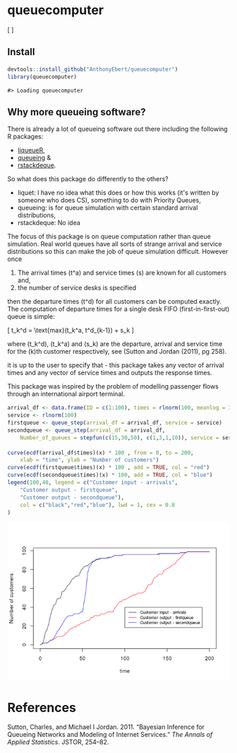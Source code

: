 
<!-- README.md is generated from README.Rmd. Please edit that file -->
queuecomputer
=============

\[ \]

Install
-------

``` r
devtools::install_github("AnthonyEbert/queuecomputer")
library(queuecomputer)
```

    #> Loading queuecomputer

Why more queueing software?
---------------------------

There is already a lot of queueing software out there including the following R packages:

-   [liqueueR](https://cran.r-project.org/web/packages/liqueueR/index.html),
-   [queueing](https://cran.r-project.org/web/packages/queueing/index.html) &
-   [rstackdeque](https://cran.r-project.org/web/packages/rstackdeque/index.html).

So what does this package do differently to the others?

-   liquet: I have no idea what this does or how this works (it's written by someone who does CS), something to do with Priority Queues,
-   queueing: is for queue simulation with certain standard arrival distributions,
-   rstackdeque: No idea

The focus of this package is on queue computation rather than queue simulation. Real world queues have all sorts of strange arrival and service distributions so this can make the job of queue simulation difficult. However once

1.  The arrival times \(t^a\) and service times \(s\) are known for all customers and,
2.  the number of service desks is specified

then the departure times \(t^d\) for all customers can be computed exactly. The computation of departure times for a single desk FIFO (first-in-first-out) queue is simple:

\[ t_k^d = \text{max}(t_k^a, t^d_{k-1}) + s_k \]

where \(t_k^d\), \(t_k^a\) and \(s_k\) are the departure, arrival and service time for the \(k\)th customer respectively, see (Sutton and Jordan (2011), pg 258).

it is up to the user to specify that - this package takes any vector of arrival times and any vector of service times and outputs the response times.

This package was inspired by the problem of modelling passenger flows through an international airport terminal.

``` r
arrival_df <- data.frame(ID = c(1:100), times = rlnorm(100, meanlog = 3))
service <- rlnorm(100)
firstqueue <- queue_step(arrival_df = arrival_df, service = service)
secondqueue <- queue_step(arrival_df = arrival_df,
    Number_of_queues = stepfun(c(15,30,50), c(1,3,1,10)), service = service)

curve(ecdf(arrival_df$times)(x) * 100 , from = 0, to = 200,
    xlab = "time", ylab = "Number of customers")
curve(ecdf(firstqueue$times)(x) * 100 , add = TRUE, col = "red")
curve(ecdf(secondqueue$times)(x) * 100, add = TRUE, col = "blue")
legend(100,40, legend = c("Customer input - arrivals",
    "Customer output - firstqueue",
    "Customer output - secondqueue"),
    col = c("black","red","blue"), lwd = 1, cex = 0.8
)
```

![](README-unnamed-chunk-4-1.png)

References
==========

Sutton, Charles, and Michael I Jordan. 2011. “Bayesian Inference for Queueing Networks and Modeling of Internet Services.” *The Annals of Applied Statistics*. JSTOR, 254–82.

